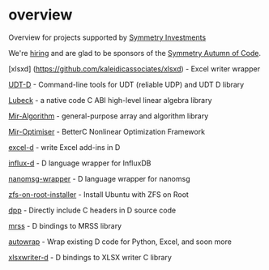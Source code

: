 # overview
Overview for projects supported by [Symmetry Investments](http://symmetryinvestments.com/about-us/)

We're [hiring](http://symmetryinvestments.com/careers/) and are glad to be sponsors of the [Symmetry Autumn of Code](https://dlang.org/blog/symmetry-autumn-of-code/).

[xlsxd]
(https://github.com/kaleidicassociates/xlsxd) - Excel writer wrapper

[UDT-D](https://github.com/kaleidicassociates/udt_d) - Command-line tools for UDT (reliable UDP) and UDT D library

[Lubeck](https://github.com/kaleidicassociates/lubeck) - a native code C ABI high-level linear algebra library

[Mir-Algorithm](https://github.com/libmir/mir-algorithm) - general-purpose array and algorithm library

[Mir-Optimiser](https://github.com/libmir/mir-optim) -  BetterC Nonlinear Optimization Framework

[excel-d](https://github.com/kaleidicassociates/excel-d) - write Excel add-ins in D

[influx-d](https://github.com/kaleidicassociates/influx-d) - D language wrapper for InfluxDB

[nanomsg-wrapper](https://github.com/kaleidicassociates/nanomsg-wrapper) - D language wrapper for nanomsg

[zfs-on-root-installer](https://github.com/hamishcoleman/zfs-on-root-installer) - Install Ubuntu with ZFS on Root

[dpp](https://github.com/atilaneves/dpp) - Directly include C headers in D source code

[mrss](https://github.com/symmetryinvestments/mrss) - D bindings to MRSS library

[autowrap](https://github.com/kaleidicassociates/autowrap) - Wrap existing D code for Python, Excel, and soon more

[xlsxwriter-d](https://github.com/kaleidicassociates/xlsxwriter-d) - D bindings to XLSX writer C library



